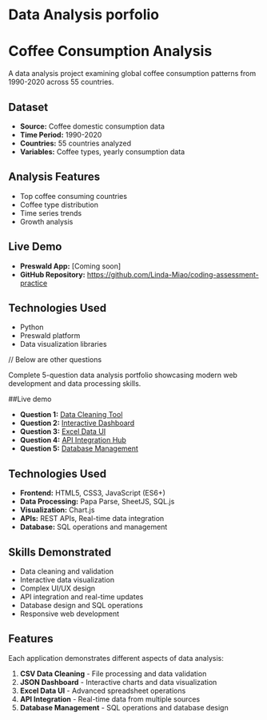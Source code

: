 # Data Analysis porfolio

# Coffee Consumption Analysis

A data analysis project examining global coffee consumption patterns from 1990-2020 across 55 countries.

## Dataset
- **Source:** Coffee domestic consumption data
- **Time Period:** 1990-2020
- **Countries:** 55 countries analyzed
- **Variables:** Coffee types, yearly consumption data

## Analysis Features
- Top coffee consuming countries
- Coffee type distribution  
- Time series trends
- Growth analysis

## Live Demo
- **Preswald App:** [Coming soon]
- **GitHub Repository:** https://github.com/Linda-Miao/coding-assessment-practice

## Technologies Used
- Python
- Preswald platform
- Data visualization libraries









// Below are other questions


Complete 5-question data analysis portfolio showcasing modern web development and data processing skills.

##Live demo

- **Question 1:** [Data Cleaning Tool](https://your-username.github.io/data-analysis-portfolio/question-1-data-cleaning/)
- **Question 2:** [Interactive Dashboard](https://your-username.github.io/data-analysis-portfolio/question-2-dashboard/)
- **Question 3:** [Excel Data UI](https://your-username.github.io/data-analysis-portfolio/question-3-data-ui/)
- **Question 4:** [API Integration Hub](https://your-username.github.io/data-analysis-portfolio/question-4-integration/)
- **Question 5:** [Database Management](https://your-username.github.io/data-analysis-portfolio/question-5-dashboard/)

## Technologies Used

- **Frontend:** HTML5, CSS3, JavaScript (ES6+)
- **Data Processing:** Papa Parse, SheetJS, SQL.js
- **Visualization:** Chart.js
- **APIs:** REST APIs, Real-time data integration
- **Database:** SQL operations and management

## Skills Demonstrated

- Data cleaning and validation
- Interactive data visualization
- Complex UI/UX design
- API integration and real-time updates
- Database design and SQL operations
- Responsive web development

## Features

Each application demonstrates different aspects of data analysis:

1. **CSV Data Cleaning** - File processing and data validation
2. **JSON Dashboard** - Interactive charts and data visualization
3. **Excel Data UI** - Advanced spreadsheet operations
4. **API Integration** - Real-time data from multiple sources
5. **Database Management** - SQL operations and database design



